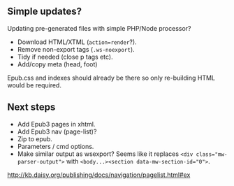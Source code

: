 ## Simple updates?

Updating pre-generated files with simple PHP/Node processor?

- Download HTML/XTML (`action=render`?).
- Remove non-export tags (`.ws-noexport`).
- Tidy if needed (close p tags etc).
- Add/copy meta (head, foot)

Epub.css and indexes should already be there so only re-building HTML would be required.

## Next steps

- Add Epub3 pages in xhtml.
- Add Epub3 nav (page-list)?
- Zip to epub.
- Parameters / cmd options.
- Make similar output as wsexport? Seems like it replaces `<div class="mw-parser-output">` with `<body...><section data-mw-section-id="0">`.

http://kb.daisy.org/publishing/docs/navigation/pagelist.html#ex 
